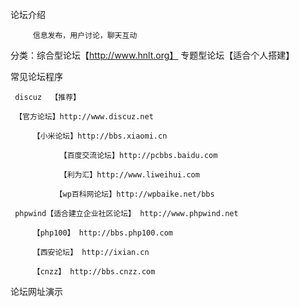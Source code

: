 论坛介绍

         信息发布，用户讨论，聊天互动

分类：综合型论坛【http://www.hnlt.org】  专题型论坛【适合个人搭建】

常见论坛程序

	 discuz  【推荐】

	 【官方论坛】http://www.discuz.net

		 【小米论坛】http://bbs.xiaomi.cn

               【百度交流论坛】http://pcbbs.baidu.com

               【利为汇】http://www.liweihui.com

              【wp百科网论坛】http://wpbaike.net/bbs

	 phpwind【适合建立企业社区论坛】 http://www.phpwind.net

		 【php100】 http://bbs.php100.com

		 【西安论坛】 http://ixian.cn

		 【cnzz】 http://bbs.cnzz.com

论坛网址演示

